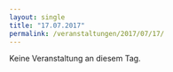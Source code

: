 ```yaml
---
layout: single
title: "17.07.2017"
permalink: /veranstaltungen/2017/07/17/
---
```


Keine Veranstaltung an diesem Tag.
